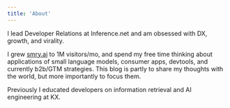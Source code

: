```yaml
---
title: 'About'
---
```


<!--
This content will be displayed at the top of the index page.
You can leave this empty if you don’t want to show any content.
-->

I lead Developer Relations at Inference.net and am obsessed with DX, growth, and virality.

I grew [smry.ai](https://smry.ai) to 1M visitors/mo, and spend my free time thinking about applications of small language models, consumer apps, devtools, and currently b2b/GTM strategies. This blog is partly to share my thoughts with the world, but more importantly to focus them.

Previously I educated developers on information retrieval and AI engineering at KX.
